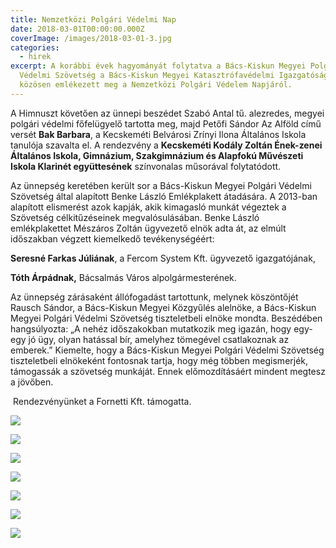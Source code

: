 ```yaml
---
title: Nemzetközi Polgári Védelmi Nap
date: 2018-03-01T00:00:00.000Z
coverImage: /images/2018-03-01-3.jpg
categories:
  - hirek
excerpt: A korábbi évek hagyományát folytatva a Bács-Kiskun Megyei Polgári
  Védelmi Szövetség a Bács-Kiskun Megyei Katasztrófavédelmi Igazgatósággal
  közösen emlékezett meg a Nemzetközi Polgári Védelem Napjáról.
---
```

A Himnuszt követően az ünnepi beszédet Szabó Antal tű. alezredes, megyei polgári védelmi főfelügyelő tartotta meg, majd Petőfi Sándor Az Alföld című versét **Bak Barbara**, a Kecskeméti Belvárosi Zrínyi Ilona Általános Iskola tanulója szavalta el. A rendezvény a **Kecskeméti Kodály Zoltán Ének-zenei Általános Iskola, Gimnázium, Szakgimnázium és Alapfokú Művészeti Iskola Klarinét együttesének** színvonalas műsorával folytatódott.

Az ünnepség keretében került sor a Bács-Kiskun Megyei Polgári Védelmi Szövetség által alapított Benke László Emlékplakett átadására. A 2013-ban alapított elismerést azok kapják, akik kimagasló munkát végeztek a Szövetség célkitűzéseinek megvalósulásában. Benke László emlékplakettet Mészáros Zoltán ügyvezető elnök adta át, az elmúlt időszakban végzett kiemelkedő tevékenységéért:

**Seresné Farkas Júliának**, a Fercom System Kft. ügyvezető igazgatójának,

**Tóth Árpádnak,** Bácsalmás Város alpolgármesterének.

Az ünnepség zárásaként állófogadást tartottunk, melynek köszöntőjét Rausch Sándor, a Bács-Kiskun Megyei Közgyűlés alelnöke, a Bács-Kiskun Megyei Polgári Védelmi Szövetség tiszteletbeli elnöke mondta. Beszédében hangsúlyozta: „A nehéz időszakokban mutatkozik meg igazán, hogy egy-egy jó ügy, olyan hatással bír, amelyhez tömegével csatlakoznak az emberek.” Kiemelte, hogy a Bács-Kiskun Megyei Polgári Védelmi Szövetség tiszteletbeli elnökeként fontosnak tartja, hogy még többen megismerjék, támogassák a szövetség munkáját. Ennek előmozdításáért mindent megtesz a jövőben.

 Rendezvényünket a Fornetti Kft. támogatta.

![](/images/2018-03-01-1.jpg)

![](/images/2018-03-01-2.jpg)

![](/images/2018-03-01-3.jpg)

![](/images/2018-03-01-4.jpg)

![](/images/2018-03-01-5.jpg)

![](/images/2018-03-01-6.jpg)

![](/images/2018-03-01-7.jpg)
